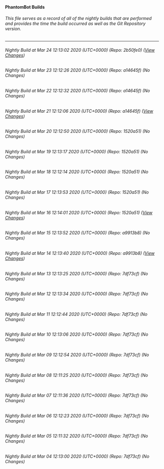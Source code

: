 **PhantomBot Builds**

###### This file serves as a record of all of the nightly builds that are performed and provides the time the build occurred as well as the Git Repository version.
-------------------------------------------------------------------------------------------------------------
###### Nightly Build at Mar 24 12:13:02 2020 (UTC+0000) (Repo: 2b50fe0) ([View Changes](https://github.com/PhantomBot/PhantomBot/compare/a14645f...2b50fe0))
###### Nightly Build at Mar 23 12:12:26 2020 (UTC+0000) (Repo: a14645f) (No Changes)
###### Nightly Build at Mar 22 12:12:32 2020 (UTC+0000) (Repo: a14645f) (No Changes)
###### Nightly Build at Mar 21 12:12:06 2020 (UTC+0000) (Repo: a14645f) ([View Changes](https://github.com/PhantomBot/PhantomBot/compare/1520a51...a14645f))
###### Nightly Build at Mar 20 12:12:50 2020 (UTC+0000) (Repo: 1520a51) (No Changes)
###### Nightly Build at Mar 19 12:13:17 2020 (UTC+0000) (Repo: 1520a51) (No Changes)
###### Nightly Build at Mar 18 12:12:14 2020 (UTC+0000) (Repo: 1520a51) (No Changes)
###### Nightly Build at Mar 17 12:13:53 2020 (UTC+0000) (Repo: 1520a51) (No Changes)
###### Nightly Build at Mar 16 12:14:01 2020 (UTC+0000) (Repo: 1520a51) ([View Changes](https://github.com/PhantomBot/PhantomBot/compare/a9913b8...1520a51))
###### Nightly Build at Mar 15 12:13:52 2020 (UTC+0000) (Repo: a9913b8) (No Changes)
###### Nightly Build at Mar 14 12:13:40 2020 (UTC+0000) (Repo: a9913b8) ([View Changes](https://github.com/PhantomBot/PhantomBot/compare/7df73cf...a9913b8))
###### Nightly Build at Mar 13 12:13:25 2020 (UTC+0000) (Repo: 7df73cf) (No Changes)
###### Nightly Build at Mar 12 12:13:34 2020 (UTC+0000) (Repo: 7df73cf) (No Changes)
###### Nightly Build at Mar 11 12:12:44 2020 (UTC+0000) (Repo: 7df73cf) (No Changes)
###### Nightly Build at Mar 10 12:13:06 2020 (UTC+0000) (Repo: 7df73cf) (No Changes)
###### Nightly Build at Mar 09 12:12:54 2020 (UTC+0000) (Repo: 7df73cf) (No Changes)
###### Nightly Build at Mar 08 12:11:25 2020 (UTC+0000) (Repo: 7df73cf) (No Changes)
###### Nightly Build at Mar 07 12:11:36 2020 (UTC+0000) (Repo: 7df73cf) (No Changes)
###### Nightly Build at Mar 06 12:12:23 2020 (UTC+0000) (Repo: 7df73cf) (No Changes)
###### Nightly Build at Mar 05 12:11:32 2020 (UTC+0000) (Repo: 7df73cf) (No Changes)
###### Nightly Build at Mar 04 12:13:00 2020 (UTC+0000) (Repo: 7df73cf) (No Changes)
